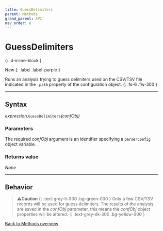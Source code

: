 ```yaml
---
title: GuessDelimiters
parent: Methods
grand_parent: API
nav_order: 8
---
```


# GuessDelimiters
{: .d-inline-block }

New
{: .label .label-purple }

Runs an analysis trying to guess delimiters used on the CSV/TSV file indicated in the `.path` property of the configuration object.
{: .fs-6 .fw-300 }

---

## Syntax

*expression*.`GuessDelimiters`*(confObj)*

### Parameters

The required *confObj* argument is an identifier specifying a `parserConfig` object variable.

### Returns value

_None_

---

## Behavior

>⚠️**Caution**
>{: .text-grey-lt-000 .bg-green-000 }
>Only a few CSV/TSV records will be used for guess delimiters. The results of the analysis are saved in the *confObj* parameter, this means the *confObj* object properties will be altered.
{: .text-grey-dk-300 .bg-yellow-000 }

[Back to Methods overview](https://ws-garcia.github.io/VBA-CSV-interface/api/methods/)